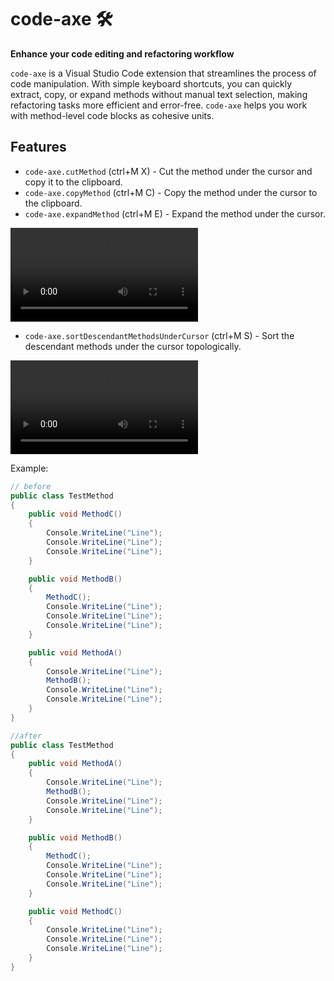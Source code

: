 # code-axe 🛠️

**Enhance your code editing and refactoring workflow**

`code-axe` is a Visual Studio Code extension that streamlines the process of code manipulation. With simple keyboard shortcuts, you can quickly extract, copy, or expand methods without manual text selection, making refactoring tasks more efficient and error-free. `code-axe` helps you work with method-level code blocks as cohesive units.


## Features

* `code-axe.cutMethod` (ctrl+M X) - Cut the method under the cursor and copy it to the clipboard.
* `code-axe.copyMethod` (ctrl+M C) - Copy the method under the cursor to the clipboard.
* `code-axe.expandMethod` (ctrl+M E) - Expand the method under the cursor.

<video src="https://github.com/user-attachments/assets/a78afd09-a065-4b5d-ad80-2613e99c323b" controls="controls">
</video>

* `code-axe.sortDescendantMethodsUnderCursor` (ctrl+M S) - Sort the descendant methods under the cursor topologically.

<video src="https://github.com/user-attachments/assets/0e43be82-759e-4415-b9ec-a349b33e587c" controls="controls">
</video>

Example:


```csharp
// before
public class TestMethod
{
    public void MethodC()
    {
        Console.WriteLine("Line");
        Console.WriteLine("Line");
        Console.WriteLine("Line");
    }

    public void MethodB()
    {
        MethodC();
        Console.WriteLine("Line");
        Console.WriteLine("Line");
        Console.WriteLine("Line");
    }

    public void MethodA()
    {
        Console.WriteLine("Line");
        MethodB();
        Console.WriteLine("Line");
        Console.WriteLine("Line");
    }
}
```

```csharp
//after
public class TestMethod
{
    public void MethodA()
    {
        Console.WriteLine("Line");
        MethodB();
        Console.WriteLine("Line");
        Console.WriteLine("Line");
    }

    public void MethodB()
    {
        MethodC();
        Console.WriteLine("Line");
        Console.WriteLine("Line");
        Console.WriteLine("Line");
    }

    public void MethodC()
    {
        Console.WriteLine("Line");
        Console.WriteLine("Line");
        Console.WriteLine("Line");
    }
}
```